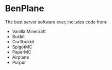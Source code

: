 # BenPlane

The best server software ever, includes code from:

* Vanilla Minecraft
* Bukkit
* Craftbukkit
* SpigotMC
* PaperMC
* Airplane
* Purpur
